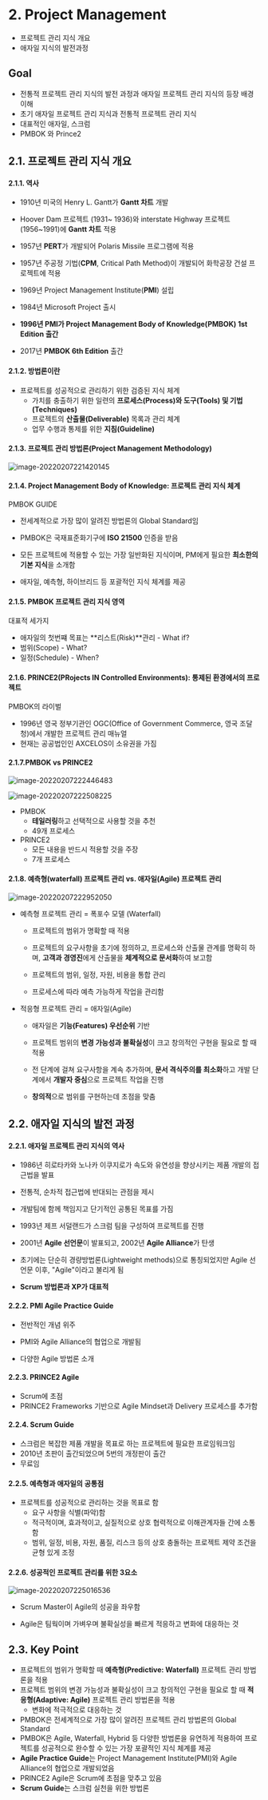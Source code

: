 # 2. Project Management

- 프로젝트 관리 지식 개요
- 애자일 지식의 발전과정

## Goal

- 전통적 프로젝트 관리 지식의 발전 과정과 애자일 프로젝트 관리 지식의 등장 배경 이해
- 초기 애자일 프로젝트 관리 지식과 전통적 프로젝트 관리 지식
- 대표적인 애자일, 스크럼
- PMBOK 와 Prince2

## 2.1. 프로젝트 관리 지식 개요



#### 2.1.1. 역사

- 1910년 미국의 Henry L. Gantt가 **Gantt 차트** 개발
- Hoover Dam 프로젝트 (1931~ 1936)와 interstate Highway 프로젝트(1956~1991)에 **Gantt 차트** 적용

- 1957년 **PERT**가 개발되어 Polaris Missile 프로그램에 적용
- 1957년 주공정 기법(**CPM**, Critical Path Method)이 개발되어 화학공장 건설 프로젝트에 적용

- 1969년 Project Management Institute(**PMI**) 설립
- 1984년 Microsoft Project 출시
- **1996년 PMI가 Project Management Body of Knowledge(PMBOK) 1st Edition 출간**
- 2017년 **PMBOK 6th Edition** 출간



#### 2.1.2. 방법론이란

- 프로젝트를 성공적으로 관리하기 위한 검증된 지식 체계
  - 가치를 충출하기 위한 일련의 **프로세스(Process)와 도구(Tools) 및 기법(Techniques)**
  - 프로젝트의 **산출물(Deliverable)** 목록과 관리 체계
  - 업무 수행과 통제를 위한 **지침(Guideline)**



#### 2.1.3. 프로젝트 관리 방법론(Project Management Methodology)

![image-20220207221420145](image.assets/image-20220207221420145.png)

 

#### 2.1.4. Project Management Body of Knowledge: 프로젝트 관리 지식 체계

PMBOK GUIDE

- 전세계적으로 가장 많이 알려진 방법론의 Global Standard임
- PMBOK은 국재표준화기구에 **ISO 21500** 인증을 받음
- 모든 프로젝트에 적용할 수 있는 가장 일반화된 지식이며, PM에게 필요한 **최소한의 기본 지식**을 소개함

- 애자일, 예측형, 하이브리드 등 포괄적인 지식 체계를 제공



#### 2.1.5. PMBOK 프로젝트 관리 지식 영역

대표적 세가지

- 애자일의 첫번쨰 목표는 **리스트(Risk)**관리 - What if?
- 범위(Scope) - What?
- 일정(Schedule) - When?



#### 2.1.6. PRINCE2(PRojects IN Controlled Environments): 통제된 환경에서의 프로젝트

PMBOK의 라이벌

- 1996년 영국 정부기관인 OGC(Office of Government Commerce, 영국 조달청)에서 개발한 프로젝트 관리 매뉴얼
- 현재는 공공법인인 AXCELOS이 소유권을 가짐



#### 2.1.7.PMBOK vs PRINCE2

![image-20220207222446483](image.assets/image-20220207222446483.png)

![image-20220207222508225](image.assets/image-20220207222508225.png)

- PMBOK
  - **테일러링**하고 선택적으로 사용할 것을 추천
  - 49개 프로세스
- PRINCE2
  - 모든 내용을 반드시 적용할 것을 주장
  - 7개 프로세스



#### 2.1.8. 예측형(waterfall) 프로젝트 관리 vs. 애자일(Agile) 프로젝트 관리

![image-20220207222952050](image.assets/image-20220207222952050.png)



- 예측형 프로젝트 관리  = 폭포수 모델 (Waterfall)

  - 프로젝트의 범위가 명확할 때 적용

  - 프로젝트의 요구사항을 초기에 정의하고, 프로세스와 산출물 관계를 명확히 하며, **고객과 경영진**에게 산출물을 **체계적으로 문서화**하여 보고함

  - 프로젝트의 범위, 일정, 자원, 비용을 통합 관리

  - 프로세스에 따라 예측 가능하게 작업을 관리함

- 적응형 프로젝트 관리 = 애자일(Agile)

  - 애자일은 **기능(Features) 우선순위** 기반

  - 프로젝트 범위의 **변경 가능성과 불확실성**이 크고 창의적인 구현을 필요로 할 때 적용

  - 전 단계에 걸쳐 요구사항을 계속 추가하며, **문서 격식주의를 최소화**하고 개발 단계에서 **개발자 중심**으로 프로젝트 작업을 진행

  - **창의적**으로 범위를 구현하는데 초점을 맞춤

    

## 2.2. 애자일 지식의 발전 과정

#### 2.2.1. 애자일 프로젝트 관리 지식의 역사

- 1986년 히로타카와 노나카 이쿠지로가 속도와 유연성을 향상시키는 제품 개발의 접근법을 발표
- 전통적, 순차적 접근법에 반대되는 관점을 제시
- 개발팀에 함께 책임지고 단기적인 공통된 목표를 가짐
- 1993년 제프 서덜랜드가 스크럼 팀을 구성하여 프로젝트를 진행
- 2001년 **Agile 선언문**이 발표되고, 2002년 **Agile Alliance**가 탄생



- 초기에는 단순히 경량방법론(Lightweight methods)으로 통칭되었지만 Agile 선언문 이후, "Agile"이라고 불리게 됨

- **Scrum 방법론과 XP가 대표적**



#### 2.2.2. PMI Agile Practice Guide

- 전반적인 개념 위주

- PMI와 Agile Alliance의 협업으로 개발됨
- 다양한 Agile 방법론 소개



#### 2.2.3. PRINCE2 Agile

- Scrum에 초점
- PRINCE2 Frameworks 기반으로 Agile Mindset과 Delivery 프로세스를 추가함



#### 2.2.4. Scrum Guide

- 스크럼은 복잡한 제품 개발을 목표로 하는 프로젝트에 필요한 프로임워크임
- 2010년 초판이 출간되었으며 5번의 개정판이 출간
- 무료임



#### 2.2.5. 예측형과 애자일의 공통점

- 프로젝트를 성공적으로 관리하는 것을 목표로 함
  - 요구 사항을 식별(파악)함
  - 적극적이며, 효과적이고, 실질적으로 상호 협력적으로 이해관계자들 간에 소통함
  - 범위, 일정, 비용, 자원, 품질, 리스크 등의 상호 충돌하는 프로젝트 제약 조건을 균형 있게 조정



#### 2.2.6. 성공적인 프로젝트 관리를 위한 3요소

![image-20220207225016536](image.assets/image-20220207225016536.png)



- Scrum Master이 Agile의 성공을 좌우함

- Agile은 팀웍이며 가벼우며 불확실성을 빠르게 적응하고 변화에 대응하는 것



## 2.3. Key Point

- 프로젝트의 범위가 명확할 때 **예측형(Predictive: Waterfall)** 프로젝트 관리 방법론을 적용
- 프로젝트 범위의 변경 가능성과 불확실성이 크고 창의적인 구현을 필요로 할 때 **적응형(Adaptive: Agile)** 프로젝트 관리 방법론을 적용
  - 변화에 적극적으로 대응하는 것
- PMBOK은 전세계적으로 가장 많이 알려진 프로젝트 관리 방법론의 Global Standard
- PMBOK은 Agile, Waterfall, Hybrid 등 다양한 방법론을 유연하게 적용하여 프로젝트를 성공적으로 완수할 수 있는 가장 포괄적인 지식 체계를 제공
- **Agile Practice Guide**는 Project Management Institute(PMI)와 Agile Alliance의 협업으로 개발되었음
- PRINCE2 Agile은 Scrum에 초점을 맞추고 있음
- **Scrum Guide**는 스크럼 실천을 위한 방법론
